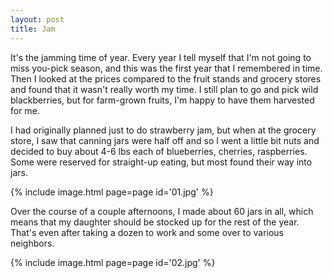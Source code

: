 ```yaml
---
layout: post
title: Jam
---
```

It's the jamming time of year. Every year I tell myself that I'm not going to
miss you-pick season, and this was the first year that I remembered in time.
Then I looked at the prices compared to the fruit stands and grocery stores and
found that it wasn't really worth my time. I still plan to go and pick wild
blackberries, but for farm-grown fruits, I'm happy to have them harvested for
me.

I had originally planned just to do strawberry jam, but when at the grocery
store, I saw that canning jars were half off and so I went a little bit nuts and
decided to buy about 4-6 lbs each of blueberries, cherries, raspberries. Some
were reserved for straight-up eating, but most found their way into jars.

{% include image.html page=page id='01.jpg' %}

Over the course of a couple afternoons, I made about 60 jars in all, which means
that my daughter should be stocked up for the rest of the year. That's even
after taking a dozen to work and some over to various neighbors.

{% include image.html page=page id='02.jpg' %}
